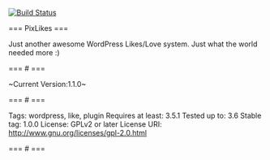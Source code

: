 [![Build Status](https://travis-ci.org/pixelgrade/pixlikes.png?branch=development)](https://travis-ci.org/pixelgrade/pixlikes)

=== PixLikes ===

Just another awesome WordPress Likes/Love system. Just what the world needed more :)

=== # ===

~Current Version:1.1.0~

=== # ===

Tags: wordpress, like, plugin
Requires at least: 3.5.1
Tested up to: 3.6
Stable tag: 1.0.0
License: GPLv2 or later
License URI: http://www.gnu.org/licenses/gpl-2.0.html

=== # ===
